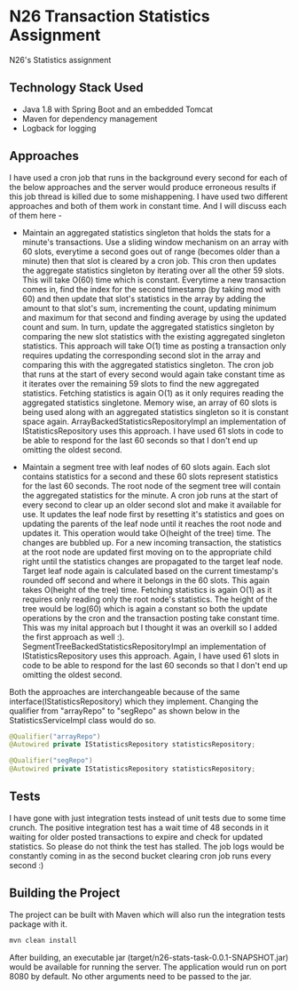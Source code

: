 # N26 Transaction Statistics Assignment
N26's Statistics assignment

## Technology Stack Used

* Java 1.8 with Spring Boot and an embedded Tomcat
* Maven for dependency management
* Logback for logging

## Approaches

I have used a cron job that runs in the background every second for each of the below approaches and the server would produce erroneous results if this job thread is killed due to some mishappening. I have used two different approaches and both of them work in constant time. And I will discuss each of them here -

* Maintain an aggregated statistics singleton that holds the stats for a minute's transactions. Use a sliding window mechanism on an array with 60 slots, everytime a second goes out of range (becomes older than a minute) then that slot is cleared by a cron job. This cron then updates the aggregate statistics singleton by iterating over all the other 59 slots. This will take O(60) time which is constant. Everytime a new transaction comes in, find the index for the second timestamp (by taking mod with 60) and then update that slot's statistics in the array by adding the amount to that slot's sum, incrementing the count, updating minimum and maximum for that second and finding average by using the updated count and sum. In turn, update the aggregated statistics singleton by comparing the new slot statistics with the existing aggregated singleton statistics. This approach will take O(1) time as posting a transaction only requires updating the corresponding second slot in the array and comparing this with the aggregated statistics singleton. The cron job that runs at the start of every second would again take constant time as it iterates over the remaining 59 slots to find the new aggregated statistics. Fetching statistics is again O(1) as it only requires reading the aggregated statistics singletone. Memory wise, an array of 60 slots is being used along with an aggregated statistics singleton so it is constant space again. ArrayBackedStatisticsRepositoryImpl an implementation of IStatisticsRepository uses this approach. I have used 61 slots in code to be able to respond for the last 60 seconds so that I don't end up omitting the oldest second.

* Maintain a segment tree with leaf nodes of 60 slots again. Each slot contains statistics for a second and these 60 slots represent statistics for the last 60 seconds. The root node of the segment tree will contain the aggregated statistics for the minute. A cron job runs at the start of every second to clear up an older second slot and make it available for use. It updates the leaf node first by resetting it's statistics and goes on updating the parents of the leaf node until it reaches the root node and updates it. This operation would take O(height of the tree) time. The changes are bubbled up. For a new incoming transaction, the statistics at the root node are updated first moving on to the appropriate child right until the statistics changes are propagated to the target leaf node. Target leaf node again is calculated based on the current timestamp's rounded off second and where it belongs in the 60 slots. This again takes O(height of the tree) time. Fetching statistics is again O(1) as it requires only reading only the root node's statistics. The height of the tree would be log(60) which is again a constant so both the update operations by the cron and the transaction posting take constant time. This was my inital approach but I thought it was an overkill so I added the first approach as well :). SegmentTreeBackedStatisticsRepositoryImpl an implementation of IStatisticsRepository uses this approach. Again, I have used 61 slots in code to be able to respond for the last 60 seconds so that I don't end up omitting the oldest second.

Both the approaches are interchangeable because of the same interface(IStatisticsRepository) which they implement. Changing the qualifier from "arrayRepo" to "segRepo" as shown below in the StatisticsServiceImpl class would do so.
``` java
@Qualifier("arrayRepo")
@Autowired private IStatisticsRepository statisticsRepository;
```

``` java
@Qualifier("segRepo")
@Autowired private IStatisticsRepository statisticsRepository;
```

## Tests

I have gone with just integration tests instead of unit tests due to some time crunch. The positive integration test has a wait time of 48 seconds in it waiting for older posted transactions to expire and check for updated statistics. So please do not think the test has stalled. The job logs would be constantly coming in as the second bucket clearing cron job runs every second :)

## Building the Project

The project can be built with Maven which will also run the integration tests package with it.
``` java
mvn clean install
```

After building, an executable jar (target/n26-stats-task-0.0.1-SNAPSHOT.jar) would be available for running the server. The application would run on port 8080 by default. No other arguments need to be passed to the jar.






